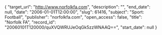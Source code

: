 {
  "target_url": "http://www.norfolkfa.com", 
  "description": "", 
  "end_date": null, 
  "date": "2006-01-01T12:00:00", 
  "slug": 61416, 
  "subject": "Sport: Football", 
  "publisher": "norfolkfa.com", 
  "open_access": false, 
  "title": "Norfolk FA", 
  "record_id": "20060101T120000/quXVQWRUJeOqGk5zzWNAAQ==", 
  "start_date": null
}

